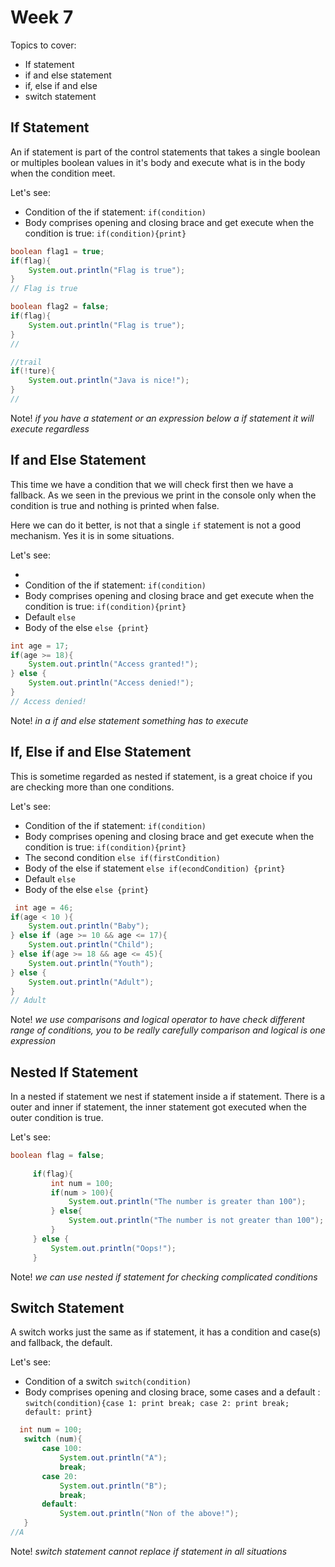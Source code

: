 # Week 7

Topics to cover:

* If statement
* if and else statement
* if, else if and else
* switch statement

## If Statement

An if statement is part of the control statements that takes a single boolean or multiples boolean values in it's body and execute what is in the body when the condition meet.

Let's see:

* Condition of the if statement: `if(condition)`
* Body comprises  opening and closing brace and get execute when the condition is true: `if(condition){print}`

```java
boolean flag1 = true;
if(flag){
	System.out.println("Flag is true");
}
// Flag is true 

boolean flag2 = false;
if(flag){
	System.out.println("Flag is true");
}
//

//trail
if(!ture){
    System.out.println("Java is nice!");
}
//
```

Note! *if you have a statement or an expression below a if statement it will execute regardless*

## If and Else Statement

This time we have a condition that we will check first then we have a fallback. As we seen in the previous we print in the console only when the condition is true and nothing is printed when false.

Here we can do it better, is not that a single `if` statement is not a good mechanism. Yes it is in some situations.

Let's see:

*  
* Condition of the if statement: `if(condition)`
* Body comprises  opening and closing brace and get execute when the condition is true: `if(condition){print}`
* Default `else`
* Body of the else `else {print}`

```java
int age = 17;
if(age >= 18){
	System.out.println("Access granted!");
} else {
	System.out.println("Access denied!");
}
// Access denied!
```

Note! *in a if and else statement something has to execute*

## If, Else if and Else Statement

This is sometime regarded as nested if statement, is a great choice if you are checking more than one conditions.

Let's see:

* Condition of the if statement: `if(condition)`
* Body comprises  opening and closing brace and get execute when the condition is true: `if(condition){print}`
* The second condition `else if(firstCondition)`
* Body of the else if statement `else if(econdCondition) {print}`
* Default `else`
* Body of the else `else {print}`

```java
 int age = 46;
if(age < 10 ){
    System.out.println("Baby");
} else if (age >= 10 && age <= 17){
    System.out.println("Child");
} else if(age >= 18 && age <= 45){
    System.out.println("Youth");
} else {
    System.out.println("Adult");
}
// Adult
```

Note! *we use comparisons and logical operator to have check different range of conditions, you to be really carefully comparison and logical is one expression*

## Nested If Statement

In a nested if statement we nest if statement inside a if statement. There is a outer and inner if statement, the inner statement got executed when the outer condition is true.

Let's see:

```java
boolean flag = false;
     
     if(flag){
         int num = 100;
         if(num > 100){
             System.out.println("The number is greater than 100");
         } else{
             System.out.println("The number is not greater than 100");
         }
     } else {
         System.out.println("Oops!");
     }
```

Note! *we can use nested if statement for checking complicated conditions*

## Switch Statement

A switch works just the same as if statement, it has a condition and case(s) and fallback, the default.

Let's see:

* Condition of a switch `switch(condition)`
* Body comprises  opening and closing brace, some cases and a default : `switch(condition){case 1: print break; case 2: print break; default: print}`

```java
  int num = 100;
   switch (num){
       case 100:
           System.out.println("A");
           break;
       case 20:
           System.out.println("B");
           break;
       default:
           System.out.println("Non of the above!");
   }
//A
```

Note! *switch statement cannot replace if statement in all situations*